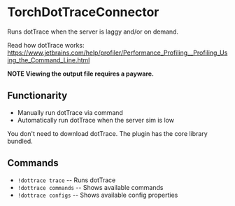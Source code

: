 # TorchDotTraceConnector

Runs dotTrace when the server is laggy and/or on demand.

Read how dotTrace works:<br>
https://www.jetbrains.com/help/profiler/Performance_Profiling__Profiling_Using_the_Command_Line.html

__**NOTE Viewing the output file requires a payware.**__

## Functionarity

* Manually run dotTrace via command
* Automatically run dotTrace when the server sim is low

You don't need to download dotTrace. The plugin has the core library bundled.

## Commands

* `!dottrace trace` -- Runs dotTrace
* `!dottrace commands` -- Shows available commands
* `!dottrace configs` -- Shows available config properties
